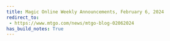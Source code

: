 ```yaml
---
title: Magic Online Weekly Announcements, February 6, 2024
redirect_to:
 - https://www.mtgo.com/news/mtgo-blog-02062024
has_build_notes: True
---
```

